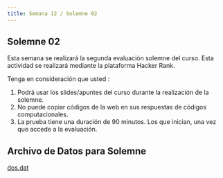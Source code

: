 ```yaml
---
title: Semana 12 / Solemne 02
---
```


## Solemne 02

Esta semana  se realizará la segunda evaluación solemne del curso. Esta actividad se realizará mediante la plataforma Hacker Rank.

Tenga en consideración que usted :

1. Podrá usar los slides/apuntes del curso durante la realización de la solemne.
2. No puede copiar códigos de la web en sus respuestas de códigos computacionales.
3. La prueba tiene una duración de 90 minutos. Los que inician, una vez que accede a la evaluación.

## Archivo de Datos para Solemne
[dos.dat](/others/dos.dat)
